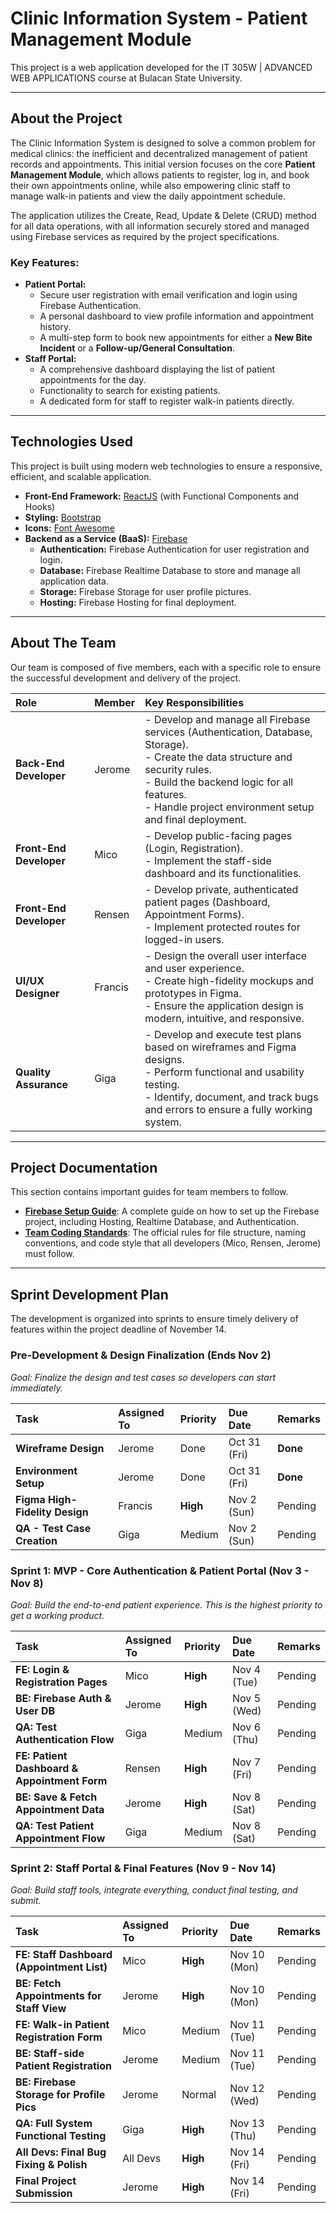 # Clinic Information System - Patient Management Module

This project is a web application developed for the IT 305W | ADVANCED WEB APPLICATIONS course at Bulacan State University.

---

## About the Project

The Clinic Information System is designed to solve a common problem for medical clinics: the inefficient and decentralized management of patient records and appointments. This initial version focuses on the core **Patient Management Module**, which allows patients to register, log in, and book their own appointments online, while also empowering clinic staff to manage walk-in patients and view the daily appointment schedule.

The application utilizes the Create, Read, Update & Delete (CRUD) method for all data operations, with all information securely stored and managed using Firebase services as required by the project specifications.

### Key Features:

- **Patient Portal:**
  - Secure user registration with email verification and login using Firebase Authentication.
  - A personal dashboard to view profile information and appointment history.
  - A multi-step form to book new appointments for either a **New Bite Incident** or a **Follow-up/General Consultation**.
- **Staff Portal:**
  - A comprehensive dashboard displaying the list of patient appointments for the day.
  - Functionality to search for existing patients.
  - A dedicated form for staff to register walk-in patients directly.

---

## Technologies Used

This project is built using modern web technologies to ensure a responsive, efficient, and scalable application.

- **Front-End Framework:** [ReactJS](https://reactjs.org/) (with Functional Components and Hooks)
- **Styling:** [Bootstrap](https://getbootstrap.com/)
- **Icons:** [Font Awesome](https://fontawesome.com/)
- **Backend as a Service (BaaS):** [Firebase](https://firebase.google.com/)
  - **Authentication:** Firebase Authentication for user registration and login.
  - **Database:** Firebase Realtime Database to store and manage all application data.
  - **Storage:** Firebase Storage for user profile pictures.
  - **Hosting:** Firebase Hosting for final deployment.

---

## About The Team

Our team is composed of five members, each with a specific role to ensure the successful development and delivery of the project.

| Role                    | Member  | Key Responsibilities                                                                                                                                                                                                                           |
| :---------------------- | :------ | :--------------------------------------------------------------------------------------------------------------------------------------------------------------------------------------------------------------------------------------------- |
| **Back-End Developer**  | Jerome  | - Develop and manage all Firebase services (Authentication, Database, Storage).<br>- Create the data structure and security rules. <br>- Build the backend logic for all features.<br>- Handle project environment setup and final deployment. |
| **Front-End Developer** | Mico    | - Develop public-facing pages (Login, Registration).<br>- Implement the staff-side dashboard and its functionalities.                                                                                                                          |
| **Front-End Developer** | Rensen  | - Develop private, authenticated patient pages (Dashboard, Appointment Forms).<br>- Implement protected routes for logged-in users.                                                                                                            |
| **UI/UX Designer**      | Francis | - Design the overall user interface and user experience.<br>- Create high-fidelity mockups and prototypes in Figma.<br>- Ensure the application design is modern, intuitive, and responsive.                                                   |
| **Quality Assurance**   | Giga    | - Develop and execute test plans based on wireframes and Figma designs.<br>- Perform functional and usability testing.<br>- Identify, document, and track bugs and errors to ensure a fully working system.                                    |

---

## Project Documentation

This section contains important guides for team members to follow.

- **[Firebase Setup Guide](./docs/FIREBASE.md)**: A complete guide on how to set up the Firebase project, including Hosting, Realtime Database, and Authentication.
- **[Team Coding Standards](./docs/STANDARDS.md)**: The official rules for file structure, naming conventions, and code style that all developers (Mico, Rensen, Jerome) must follow.

---

## Sprint Development Plan

The development is organized into sprints to ensure timely delivery of features within the project deadline of November 14.

### **Pre-Development & Design Finalization (Ends Nov 2)**

_Goal: Finalize the design and test cases so developers can start immediately._

| Task                           | Assigned To | Priority | Due Date     | Remarks  |
| :----------------------------- | :---------- | :------- | :----------- | :------- |
| **Wireframe Design**           | Jerome      | Done     | Oct 31 (Fri) | **Done** |
| **Environment Setup**          | Jerome      | Done     | Oct 31 (Fri) | **Done** |
| **Figma High-Fidelity Design** | Francis     | **High** | Nov 2 (Sun)  | Pending  |
| **QA - Test Case Creation**    | Giga        | Medium   | Nov 2 (Sun)  | Pending  |

### **Sprint 1: MVP - Core Authentication & Patient Portal (Nov 3 - Nov 8)**

_Goal: Build the end-to-end patient experience. This is the highest priority to get a working product._

| Task                                         | Assigned To | Priority | Due Date    | Remarks |
| :------------------------------------------- | :---------- | :------- | :---------- | :------ |
| **FE: Login & Registration Pages**           | Mico        | **High** | Nov 4 (Tue) | Pending |
| **BE: Firebase Auth & User DB**              | Jerome      | **High** | Nov 5 (Wed) | Pending |
| **QA: Test Authentication Flow**             | Giga        | Medium   | Nov 6 (Thu) | Pending |
| **FE: Patient Dashboard & Appointment Form** | Rensen      | **High** | Nov 7 (Fri) | Pending |
| **BE: Save & Fetch Appointment Data**        | Jerome      | **High** | Nov 8 (Sat) | Pending |
| **QA: Test Patient Appointment Flow**        | Giga        | Medium   | Nov 8 (Sat) | Pending |

### **Sprint 2: Staff Portal & Final Features (Nov 9 - Nov 14)**

_Goal: Build staff tools, integrate everything, conduct final testing, and submit._

| Task                                       | Assigned To | Priority | Due Date     | Remarks |
| :----------------------------------------- | :---------- | :------- | :----------- | :------ |
| **FE: Staff Dashboard (Appointment List)** | Mico        | **High** | Nov 10 (Mon) | Pending |
| **BE: Fetch Appointments for Staff View**  | Jerome      | **High** | Nov 10 (Mon) | Pending |
| **FE: Walk-in Patient Registration Form**  | Mico        | Medium   | Nov 11 (Tue) | Pending |
| **BE: Staff-side Patient Registration**    | Jerome      | Medium   | Nov 11 (Tue) | Pending |
| **BE: Firebase Storage for Profile Pics**  | Jerome      | Normal   | Nov 12 (Wed) | Pending |
| **QA: Full System Functional Testing**     | Giga        | **High** | Nov 13 (Thu) | Pending |
| **All Devs: Final Bug Fixing & Polish**    | All Devs    | **High** | Nov 14 (Fri) | Pending |
| **Final Project Submission**               | Jerome      | **High** | Nov 14 (Fri) | Pending |

